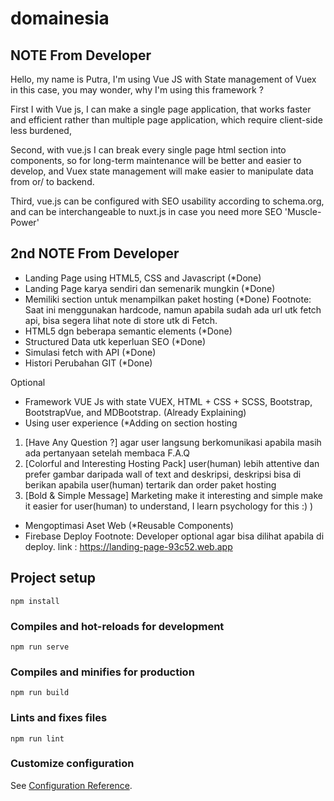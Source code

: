 # domainesia

## NOTE From Developer

Hello, my name is Putra, 
I'm using Vue JS with State management of Vuex in this case, you may wonder, why I'm using this framework ? 

First I with Vue js, I can make a single page application, that works faster and efficient rather than multiple page application, which require client-side less burdened, 

Second, with vue.js I can break every single page html section into components, so for long-term maintenance will be better and easier to develop, and Vuex state management will make easier to manipulate data from or/ to backend.

Third, vue.js can be configured with SEO usability according to schema.org, and can be interchangeable to nuxt.js in case you need more SEO 'Muscle-Power'

## 2nd NOTE From Developer

- Landing Page using HTML5, CSS and Javascript (*Done)
- Landing Page karya sendiri dan semenarik mungkin (*Done)
- Memiliki section untuk menampilkan paket hosting (*Done)
    Footnote: Saat ini menggunakan hardcode, namun apabila sudah ada url utk fetch api, bisa segera lihat note di store utk di Fetch.
- HTML5 dgn beberapa semantic elements (*Done)
- Structured Data utk keperluan SEO (*Done)
- Simulasi fetch with API (*Done)
- Histori Perubahan GIT (*Done)

Optional
- Framework VUE Js with state VUEX, HTML + CSS + SCSS, Bootstrap, BootstrapVue, and MDBootstrap. (Already Explaining)
- Using user experience (*Adding on section hosting 
1. [Have Any Question ?] agar user langsung berkomunikasi   apabila masih ada pertanyaan setelah membaca F.A.Q
2. [Colorful and Interesting Hosting Pack] user(human) lebih attentive dan prefer gambar daripada wall of text and deskripsi, deskripsi bisa di berikan apabila user(human) tertarik dan order paket hosting
3. [Bold & Simple Message] Marketing make it interesting and simple make it easier for user(human) to understand, I learn psychology for this :) )
- Mengoptimasi Aset Web (*Reusable Components)
- Firebase Deploy 
    Footnote: Developer optional agar bisa dilihat apabila di deploy. 
    link : https://landing-page-93c52.web.app

## Project setup
```
npm install
```

### Compiles and hot-reloads for development
```
npm run serve
```

### Compiles and minifies for production
```
npm run build
```

### Lints and fixes files
```
npm run lint
```

### Customize configuration
See [Configuration Reference](https://cli.vuejs.org/config/).

